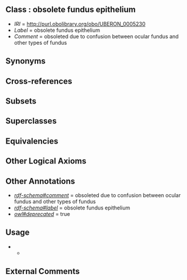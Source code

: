 
## Class : obsolete fundus epithelium

 * *IRI* = http://purl.obolibrary.org/obo/UBERON_0005230
 * *Label* = obsolete fundus epithelium
 * *Comment* = obsoleted due to confusion between ocular fundus and other types of fundus

## Synonyms


## Cross-references


## Subsets


## Superclasses


## Equivalencies


## Other Logical Axioms


## Other Annotations

 * *[rdf-schema#comment](../../nt/rdf-schema#comment.md)* = obsoleted due to confusion between ocular fundus and other types of fundus
 * *[rdf-schema#label](../../el/rdf-schema#label.md)* = obsolete fundus epithelium
 * *[owl#deprecated](../../ed/owl#deprecated.md)* = true

## Usage

 * -

## External Comments

